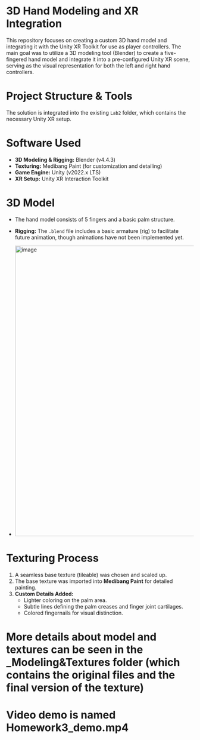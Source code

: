 # 3D Hand Modeling and XR Integration

This repository focuses on creating a custom 3D hand model and integrating it with the Unity XR Toolkit for use as player controllers. The main goal was to utilize a 3D modeling tool (Blender) to create a five-fingered hand model and integrate it into a pre-configured Unity XR scene, serving as the visual representation for both the left and right hand controllers.

# Project Structure & Tools
The solution is integrated into the existing `Lab2` folder, which contains the necessary Unity XR setup.

# Software Used
* **3D Modeling & Rigging:** Blender (v4.4.3)
* **Texturing:** Medibang Paint (for customization and detailing)
* **Game Engine:** Unity (v2022.x LTS)
* **XR Setup:** Unity XR Interaction Toolkit

# 3D Model
* The hand model consists of 5 fingers and a basic palm structure.
* **Rigging:** The `.blend` file includes a basic armature (rig) to facilitate future animation, though animations have not been implemented yet.

* <img width="697" height="778" alt="image" src="https://github.com/user-attachments/assets/8eb462bc-1e17-4cab-a4de-f00b66a0858e" />


# Texturing Process
1.  A seamless base texture (tileable) was chosen and scaled up.
2.  The base texture was imported into **Medibang Paint** for detailed painting.
3.  **Custom Details Added:**
    * Lighter coloring on the palm area.
    * Subtle lines defining the palm creases and finger joint cartilages.
    * Colored fingernails for visual distinction.
  
# More details about model and textures can be seen in the _Modeling&Textures folder (which contains the original files and the final version of the texture)

# Video demo is named Homework3_demo.mp4



